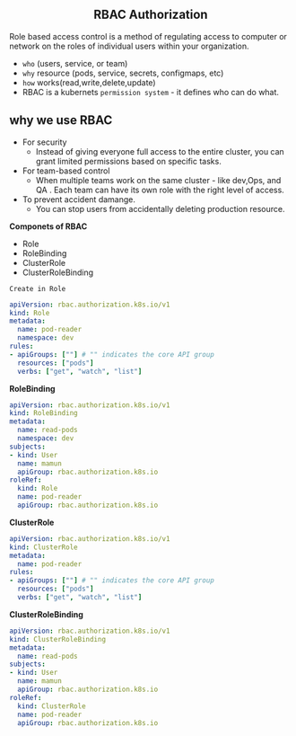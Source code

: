 <h2 align="center"> RBAC Authorization</h2>
Role based access control is a method of regulating access to computer or network on the roles of individual users within your organization.

- `who` (users, service, or team)
- `why` resource (pods, service, secrets, configmaps, etc)
- `how` works(read,write,delete,update)
- RBAC is a kubernets `permission system`  - it defines who can do what.

## why we use RBAC

- For security 
    - Instead of giving everyone full access to the entire cluster, you can grant limited permissions  based on specific tasks.
- For team-based control
    - When multiple teams work on the same cluster - like dev,Ops, and QA . Each team can have its own role with the right level of access.
- To prevent accident damange.
    - You can stop users from accidentally deleting production resource.

**Componets of RBAC**
- Role
- RoleBinding
- ClusterRole
- ClusterRoleBinding

`Create in Role`
```yaml 
apiVersion: rbac.authorization.k8s.io/v1
kind: Role
metadata:
  name: pod-reader
  namespace: dev
rules:
- apiGroups: [""] # "" indicates the core API group
  resources: ["pods"]
  verbs: ["get", "watch", "list"]
```

**RoleBinding**
```yaml
apiVersion: rbac.authorization.k8s.io/v1
kind: RoleBinding
metadata:
  name: read-pods
  namespace: dev
subjects:
- kind: User
  name: mamun
  apiGroup: rbac.authorization.k8s.io
roleRef:
  kind: Role
  name: pod-reader
  apiGroup: rbac.authorization.k8s.io
```
**ClusterRole**
```yaml
apiVersion: rbac.authorization.k8s.io/v1
kind: ClusterRole
metadata:
  name: pod-reader
rules:
- apiGroups: [""] # "" indicates the core API group
  resources: ["pods"]
  verbs: ["get", "watch", "list"]
```
**ClusterRoleBinding**
```yaml
apiVersion: rbac.authorization.k8s.io/v1
kind: ClusterRoleBinding
metadata:
  name: read-pods
subjects:
- kind: User
  name: mamun
  apiGroup: rbac.authorization.k8s.io
roleRef:
  kind: ClusterRole
  name: pod-reader
  apiGroup: rbac.authorization.k8s.io
```

